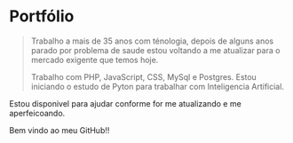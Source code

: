 # Portfólio

> Trabalho a mais de 35 anos com ténologia, depois de alguns anos parado por problema
> de saude estou voltando a me atualizar para o mercado exigente que temos hoje.
>
> Trabalho com PHP, JavaScript, CSS, MySql e Postgres. Estou iniciando o estudo de Pyton
> para trabalhar com Inteligencia Artificial.

Estou disponivel para ajudar conforme for me atualizando e me aperfeicoando.

Bem vindo ao meu GitHub!!
